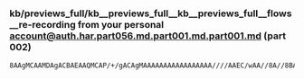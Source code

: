 ### kb/previews_full/kb__previews_full__kb__previews_full__flows__re-recording from your personal account@auth.har.part056.md.part001.md.part001.md (part 002)

```md
8AAgMCAAMDAgACBAEAAQMCAP/+/gACAgMAAAAAAAAAAAAAAAAA////AAEC/wAA//8A//8BAAEAAQACBAQABPz8AAECAgADAAAA/v7+AAABAAAAAQEAAAAAAP///wABAAAAAP8AAA
```

```

